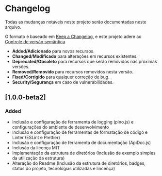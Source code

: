 # Changelog

Todas as mudanças notáveis ​​neste projeto serão documentadas neste arquivo.

O formato é baseado em [Keep a Changelog](https://keepachangelog.com/en/1.0.0/), e este projeto adere ao [Controle de versão semântica](https://semver.org/spec/v2.0.0.html).

- **Added/Adicionado** para novos recursos.
- **Changed/Modificado** para alterações em recursos existentes.
- **Deprecated/Obsoleto** para recursos que serão removidos nas próximas versões.
- **Removed/Removido** para recursos removidos nesta versão.
- **Fixed/Corrigido** para qualquer correção de bug.
- **Security/Segurança** em caso de vulnerabilidades.

## [1.0.0-beta2]

### Added

- Inclusão e configuração de ferramenta de logging (pino.js) e configurações do ambiente de desenvolvimento
- Inclusão e configuração de ferramentas de formatação de código e Linter (ESLint e Prettier)
- Inclusão e configuração de ferramenta de documentação (ApiDoc.js)
- Inclusão da licença MIT
- Implementação da estrutura de diretórios (Inclusão de exemplo simples da utilização da estrutura)
- Alteração do Readme (Inclusão da estrutura de diretórios, badges, status do projeto, tecnologias utilizadas e lincença)
